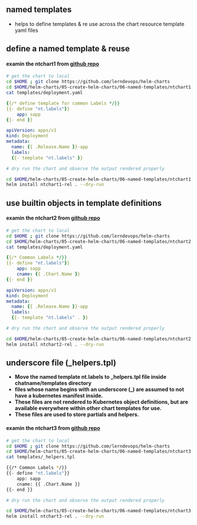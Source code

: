 ## named templates
* helps to define templates & re use across the chart resource template yaml files 

## define a named template & reuse 

#### examin the ntchart1 from [github repo](ntchart1) 

```sh
# get the chart to local 
cd $HOME ; git clone https://github.com/lerndevops/helm-charts
cd $HOME/helm-charts/05-create-helm-charts/06-named-templates/ntchart1
cat templates/deployment.yaml
```
```yaml 
{{/* define template for common Labels */}}
{{- define "nt.labels"}}
    app: sapp
{{- end }}

apiVersion: apps/v1
kind: Deployment
metadata:
  name: {{ .Release.Name }}-app
  labels:
  {{- template "nt.labels" }}
```
```sh
# dry run the chart and observe the output rendered properly 

cd $HOME/helm-charts/05-create-helm-charts/06-named-templates/ntchart1
helm install ntchart1-rel . --dry-run 
```

## use builtin objects in template definitions 

#### examin the ntchart2 from [github repo](ntchart2)

```sh
# get the chart to local 
cd $HOME ; git clone https://github.com/lerndevops/helm-charts
cd $HOME/helm-charts/05-create-helm-charts/06-named-templates/ntchart2
cat templates/deployment.yaml
```
```yaml 
{{/* Common Labels */}}
{{- define "nt.labels"}}
    app: sapp
    cname: {{ .Chart.Name }}
{{- end }}

apiVersion: apps/v1
kind: Deployment
metadata:
  name: {{ .Release.Name }}-app
  labels:
  {{- template "nt.labels" . }}
```
```sh
# dry run the chart and observe the output rendered properly 

cd $HOME/helm-charts/05-create-helm-charts/06-named-templates/ntchart2
helm install ntchart2-rel . --dry-run 
```

## underscore file (_helpers.tpl)
* **Move the named template nt.labels to _helpers.tpl file inside chatname/templates directory**
* **files whose name begins with an underscore (_) are assumed to not have a kubernetes manifest inside.**
* **These files are not rendered to Kubernetes object definitions, but are available everywhere within other chart templates for use.**
* **These files are used to store partials and helpers.**

#### examin the ntchart3 from [github repo](ntchart3)

```sh
# get the chart to local 
cd $HOME ; git clone https://github.com/lerndevops/helm-charts
cd $HOME/helm-charts/05-create-helm-charts/06-named-templates/ntchart3
cat templates/_helpers.tpl 
```
```sh 
{{/* Common Labels */}}
{{- define "nt.labels"}}
    app: sapp
    cname: {{ .Chart.Name }}
{{- end }}
```
```sh
# dry run the chart and observe the output rendered properly 

cd $HOME/helm-charts/05-create-helm-charts/06-named-templates/ntchart3
helm install ntchart3-rel . --dry-run 
```
